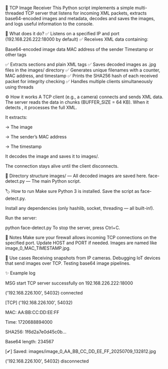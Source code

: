 📡 TCP Image Receiver
This Python script implements a simple multi-threaded TCP server that listens for incoming XML packets, extracts base64-encoded images and metadata, decodes and saves the images, and logs useful information to the console.

🚀 What does it do?
✅ Listens on a specified IP and port (192.168.226.222:18000 by default)
✅ Receives XML data containing:

Base64-encoded image data
MAC address of the sender
Timestamp or other tags

✅ Extracts <![CDATA[...]]> sections and plain XML tags
✅ Saves decoded images as .jpg files in the images/ directory
✅ Generates unique filenames with a counter, MAC address, and timestamp
✅ Prints the SHA256 hash of each received packet for integrity checking
✅ Handles multiple clients simultaneously using threads

⚙️ How it works
A TCP client (e.g., a camera) connects and sends XML data.
The server reads the data in chunks (BUFFER_SIZE = 64 KB).
When it detects </config>, it processes the full XML.

It extracts:

<sourceBase64Data><![CDATA[...] ]]> → The image

<mac><![CDATA[...] ]]> → The sender’s MAC address

<currentTime> → The timestamp

It decodes the image and saves it to images/.

The connection stays alive until the client disconnects.

📂 Directory structure
images/ — All decoded images are saved here.
face-detect.py — The main Python script.

🏷️ How to run
Make sure Python 3 is installed.
Save the script as face-detect.py.

Install any dependencies (only hashlib, socket, threading — all built-in!).

Run the server:

python face-detect.py
To stop the server, press Ctrl+C.

🔐 Notes
Make sure your firewall allows incoming TCP connections on the specified port.
Update HOST and PORT if needed.
Images are named like image_0_MAC_TIMESTAMP.jpg.

📌 Use cases
Receiving snapshots from IP cameras.
Debugging IoT devices that send images over TCP.
Testing base64 image pipelines.

✨ Example log

MSG start TCP server successfully on 192.168.226.222:18000

('192.168.226.100', 54032) connected

[TCP] ('192.168.226.100', 54032)

MAC: AA:BB:CC:DD:EE:FF

Time: 1720688894000

SHA256: 1f6d2a7e0d45c0b...

Base64 length: 234567

[✔] Saved: images/image_0_AA_BB_CC_DD_EE_FF_20250709_132812.jpg

('192.168.226.100', 54032) disconnected
